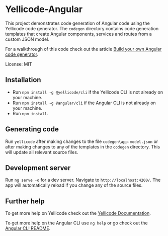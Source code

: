 # Yellicode-Angular

This project demonstrates code generation of Angular code using the Yellicode code generator. The `codegen` directory contains code generation templates that create Angular components, services and routes from a custom JSON model.

For a walkthrough of this code check out the article [Build your own Angular code generator](https://www.yellicode.com/blog/angular-code-generator).

License: MIT

## Installation
* Run `npm install -g @yellicode/cli` if the Yellicode CLI is not already on your machine.
* Run `npm install -g @angular/cli` if the Angular CLI is not already on your machine.
* Run `npm install`.

## Generating code

Run `yellicode` after making changes to the file `codegen\app-model.json` or after making changes to any of the templates in the `codegen` directory. This will update all relevant source files.

## Development server

Run `ng serve -o` for a dev server. Navigate to `http://localhost:4200/`. The app will automatically reload if you change any of the source files.

## Further help

To get more help on Yellicode check out the [Yellicode Documentation](https://www.yellicode.com/docs).

To get more help on the Angular CLI use `ng help` or go check out the [Angular CLI README](https://github.com/angular/angular-cli/blob/master/README.md).
